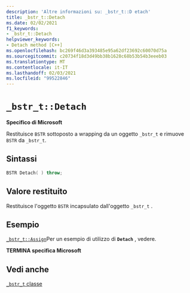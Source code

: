 ```yaml
---
description: 'Altre informazioni su: _bstr_t::D etach'
title: _bstr_t::Detach
ms.date: 02/02/2021
f1_keywords:
- _bstr_t::Detach
helpviewer_keywords:
- Detach method [C++]
ms.openlocfilehash: bc269f46d3a393485e95a62df23692c60070d75a
ms.sourcegitcommit: c20734f18d3d49bb38b1628c68b53b54b3eeeb03
ms.translationtype: MT
ms.contentlocale: it-IT
ms.lasthandoff: 02/03/2021
ms.locfileid: "99522846"
---
```

# `_bstr_t::Detach`

**Specifico di Microsoft**

Restituisce `BSTR` sottoposto a wrapping da un oggetto `_bstr_t` e rimuove `BSTR` da `_bstr_t`.

## <a name="syntax"></a>Sintassi

```cpp
BSTR Detach( ) throw;
```

## <a name="return-value"></a>Valore restituito

Restituisce l'oggetto `BSTR` incapsulato dall'oggetto `_bstr_t` .

## <a name="example"></a>Esempio

[`_bstr_t::Assign`](../cpp/bstr-t-assign.md)Per un esempio di utilizzo di **`Detach`** , vedere.

**TERMINA specifica Microsoft**

## <a name="see-also"></a>Vedi anche

[`_bstr_t` classe](../cpp/bstr-t-class.md)
